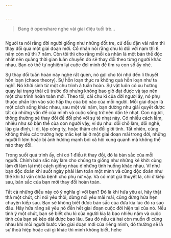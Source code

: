 ```yaml
---


---
```


<blockquote>
<p>Đang ở openshare nghe vài giai điệu tuổi trẻ…</p>
</blockquote>
<p><img src="https://scontent.fsgn3-1.fna.fbcdn.net/v/t1.0-9/46214645_10156189541403192_12993813668691968_n.jpg?_nc_cat=109&amp;_nc_ht=scontent.fsgn3-1.fna&amp;oh=3cd9ca028e83b7081415f5d17bcbe6f3&amp;oe=5C67E8D9" alt=""></p>
<p>Người ta nói rằng đời người giống như những đốt tre, cứ đều đặn vài năm thì thay đổi qua một giai đoạn mới. Cổ nhân nói rằng chu kì đối với nam thì 8 năm còn nữ thì 7 năm. Còn tôi thì cho rằng mỗi cá nhân là một bản thể độc nhất nên quãng thời gian luân chuyển đó sẽ thay đổi theo từng người khác nhau. Bạn có thể tự nghiệm lại cuộc đời mình để tìm ra con số ấy nhé.</p>
<p>Sự thay đổi tuần hoàn này nghe rất quen, nó gợi cho tôi nhớ đến lí thuyết hỗn loạn (chaos theory). Sự hỗn loạn thực ra không quá hỗn loạn như ta nghĩ. Nó khởi sinh từ một chu trình á tuần hoàn. Sự vật luôn có xu hướng quay lại trạng thái cũ trước đó nhưng không bao giờ đạt được và tạo nên một chu trình hoàn toàn mới. Theo tôi, cái chu kì của đời người ấy, nó phụ thuộc phần lớn vào sức hấp thụ của bộ não của mỗi người. Mỗi giai đoạn là một cách sống khác nhau, sau một vài năm, bạn dường như giải quyết được tất cả những vấn đề của mình và cuộc sống trở nên dần tẻ nhạt. Con người, thông thường sẽ thay đổi để đối phó với sự tẻ nhạt này. Có nhiều cách lắm, nhiều như số bản thể của con người vậy, ví dụ như: đổi chỗ làm, đổi nghề, lập gia đình, li dị, lập công ty, hoặc thậm chí đổi giới tính. Tất nhiên, cũng không thiếu các trường hợp mắc kẹt lại ở một giai đoạn mãi trong đời, những người lì lợm hoặc bị ảnh hưởng mạnh bởi xã hội xung quanh mà không thể nào thay đổi.</p>
<p>Trong suốt quá trình ấy, chỉ có 1 điều ít thay đổi, đó là bản sắc của mỗi người. Chính bản sắc này làm cho chúng ta giống như những kẻ khờ: cùng làm đi làm lại một cách giống nhau ở những tình huống khác nhau. Ví như bạn độc đoán khi suốt ngày phải làm toán một mình và cũng độc đoán như thế khi tư vấn chữa bệnh cho phụ nữ vậy. Và có một giả thuyết là, chỉ ở kiếp sau, bản sắc của bạn mới thay đổi hoàn toàn.</p>
<p>Tất cả những điều này có ý nghĩa gì với bạn? Đó là khi hứa yêu ai, hãy thật thà một chút, chỉ nói yêu thôi, đừng nói yêu mãi mãi, cũng đừng hứa hẹn chuyện kiếp sau. Bạn sẽ không biết được bản sắc của đứa kia lúc đó ra sao đâu. Hãy hứa rằng sẽ yêu nó đến hết giai đoạn cuộc đời hiện tại của nó. Nếu tinh ý một chút, bạn sẽ biết chu kì của người kia là bao nhiêu năm và cuộc tình của bạn sẽ kéo dài được bao lâu. Sau đó nếu cả hai còn muốn đi cùng nhau khi mỗi người bước vào giai đoạn mới của riêng mình, đó thường sẽ là sự thoả hiệp hoặc cái gì khác thì mình không biết, hehe</p>

